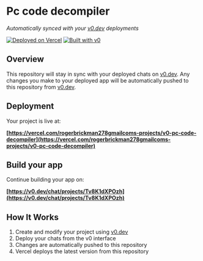 # Pc code decompiler

*Automatically synced with your [v0.dev](https://v0.dev) deployments*

[![Deployed on Vercel](https://img.shields.io/badge/Deployed%20on-Vercel-black?style=for-the-badge&logo=vercel)](https://vercel.com/rogerbrickman278gmailcoms-projects/v0-pc-code-decompiler)
[![Built with v0](https://img.shields.io/badge/Built%20with-v0.dev-black?style=for-the-badge)](https://v0.dev/chat/projects/Tv8K1dXPOzh)

## Overview

This repository will stay in sync with your deployed chats on [v0.dev](https://v0.dev).
Any changes you make to your deployed app will be automatically pushed to this repository from [v0.dev](https://v0.dev).

## Deployment

Your project is live at:

**[https://vercel.com/rogerbrickman278gmailcoms-projects/v0-pc-code-decompiler](https://vercel.com/rogerbrickman278gmailcoms-projects/v0-pc-code-decompiler)**

## Build your app

Continue building your app on:

**[https://v0.dev/chat/projects/Tv8K1dXPOzh](https://v0.dev/chat/projects/Tv8K1dXPOzh)**

## How It Works

1. Create and modify your project using [v0.dev](https://v0.dev)
2. Deploy your chats from the v0 interface
3. Changes are automatically pushed to this repository
4. Vercel deploys the latest version from this repository